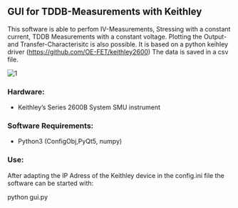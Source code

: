 ## GUI for TDDB-Measurements with Keithley
This software is able to perfom IV-Measurements, Stressing with a constant current, TDDB Measurements with a constant voltage. Plotting the Output- and Transfer-Characterisitc is also possible. It is based on a python keihley driver (https://github.com/OE-FET/keithley2600)
The data is saved in a csv file. 

![1](https://user-images.githubusercontent.com/93489014/142616469-c5fddf25-d426-4ac1-bd5b-2808b3f80898.png)

### Hardware:
- Keithley’s Series 2600B System SMU instrument 

### Software Requirements:
- Python3 (ConfigObj,PyQt5, numpy)

### Use:
After adapting the IP Adress of the Keithley device in the config.ini file the software can be started with:

python gui.py
